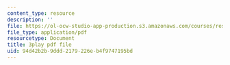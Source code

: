 ```yaml
---
content_type: resource
description: ''
file: https://ol-ocw-studio-app-production.s3.amazonaws.com/courses/res-10-001-making-science-and-engineering-pictures-a-practical-guide-to-presenting-your-work-spring-2016/94d42b2b9ddd2179226eb4f9747195bd_plCuZVzK6kk.pdf
file_type: application/pdf
resourcetype: Document
title: 3play pdf file
uid: 94d42b2b-9ddd-2179-226e-b4f9747195bd
---
```

